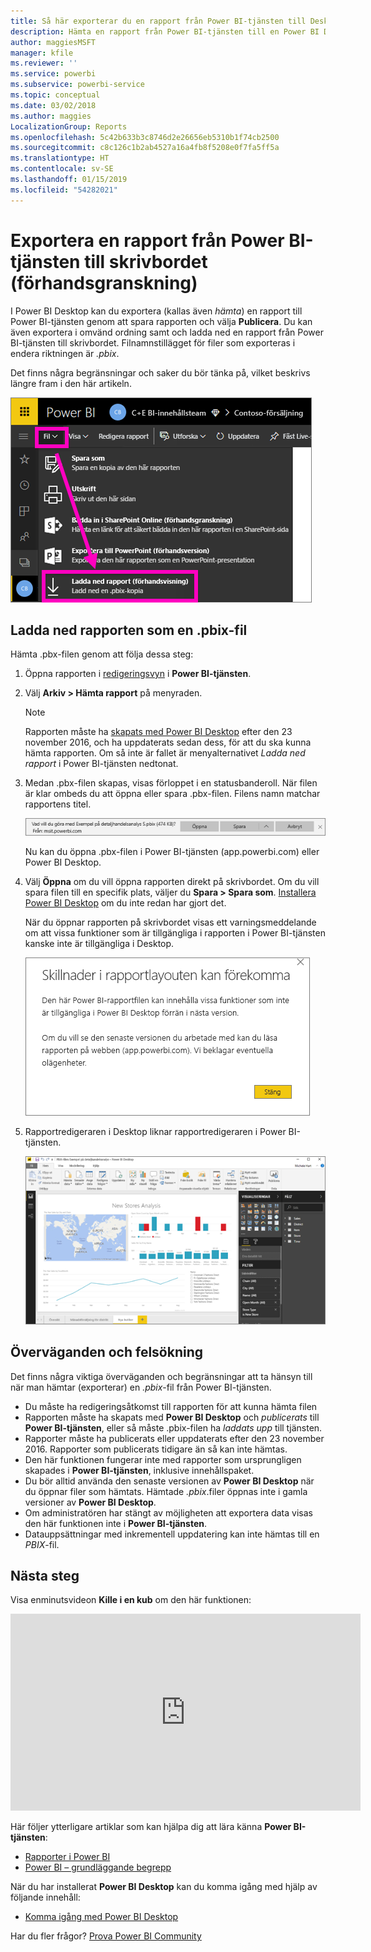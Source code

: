 ```yaml
---
title: Så här exporterar du en rapport från Power BI-tjänsten till Desktop (förhandsgranskning)
description: Hämta en rapport från Power BI-tjänsten till en Power BI Desktop-fil
author: maggiesMSFT
manager: kfile
ms.reviewer: ''
ms.service: powerbi
ms.subservice: powerbi-service
ms.topic: conceptual
ms.date: 03/02/2018
ms.author: maggies
LocalizationGroup: Reports
ms.openlocfilehash: 5c42b633b3c8746d2e26656eb5310b1f74cb2500
ms.sourcegitcommit: c8c126c1b2ab4527a16a4fb8f5208e0f7fa5ff5a
ms.translationtype: HT
ms.contentlocale: sv-SE
ms.lasthandoff: 01/15/2019
ms.locfileid: "54282021"
---
```

# <a name="export-a-report-from-power-bi-service-to-desktop-preview"></a>Exportera en rapport från Power BI-tjänsten till skrivbordet (förhandsgranskning)
I Power BI Desktop kan du exportera (kallas även *hämta*) en rapport till Power BI-tjänsten genom att spara rapporten och välja **Publicera**. Du kan även exportera i omvänd ordning samt och ladda ned en rapport från Power BI-tjänsten till skrivbordet. Filnamnstillägget för filer som exporteras i endera riktningen är *.pbix*.

Det finns några begränsningar och saker du bör tänka på, vilket beskrivs längre fram i den här artikeln.

![Listrutan Fil](media/service-export-to-pbix/power-bi-file-export.png)

## <a name="download-the-report-as-a-pbix"></a>Ladda ned rapporten som en .pbix-fil
Hämta .pbx-filen genom att följa dessa steg:

1. Öppna rapporten i [redigeringsvyn](consumer/end-user-reading-view.md) i **Power BI-tjänsten**.
2. Välj **Arkiv > Hämta rapport** på menyraden.
   
   > [!NOTE]
   > Rapporten måste ha [skapats med Power BI Desktop](guided-learning/publishingandsharing.yml?tutorial-step=2) efter den 23 november 2016, och ha uppdaterats sedan dess, för att du ska kunna hämta rapporten. Om så inte är fallet är menyalternativet *Ladda ned rapport* i Power BI-tjänsten nedtonat.
   > 
   > 
3. Medan .pbx-filen skapas, visas förloppet i en statusbanderoll. När filen är klar ombeds du att öppna eller spara .pbx-filen. Filens namn matchar rapportens titel.
   
    ![Öppna, Spara eller Avbryt](media/service-export-to-pbix/power-bi-save-pbix.png)
   
    Nu kan du öppna .pbx-filen i Power BI-tjänsten (app.powerbi.com) eller Power BI Desktop.     
4. Välj **Öppna** om du vill öppna rapporten direkt på skrivbordet. Om du vill spara filen till en specifik plats, väljer du **Spara > Spara som**. [Installera Power BI Desktop](desktop-get-the-desktop.md) om du inte redan har gjort det.
   
    När du öppnar rapporten på skrivbordet visas ett varningsmeddelande om att vissa funktioner som är tillgängliga i rapporten i Power BI-tjänsten kanske inte är tillgängliga i Desktop.
   
    ![varningsdialogruta](media/service-export-to-pbix/power-bi-export-to-pbix_2.png)

5. Rapportredigeraren i Desktop liknar rapportredigeraren i Power BI-tjänsten.  
   
    ![rapportredigeraren i Power BI Desktop](media/service-export-to-pbix/power-bi-desktop.png)

## <a name="considerations-and-troubleshooting"></a>Överväganden och felsökning
Det finns några viktiga överväganden och begränsningar att ta hänsyn till när man hämtar (exporterar) en *.pbix*-fil från Power BI-tjänsten.

* Du måste ha redigeringsåtkomst till rapporten för att kunna hämta filen
* Rapporten måste ha skapats med **Power BI Desktop** och *publicerats* till **Power BI-tjänsten**, eller så måste .pbix-filen ha *laddats upp* till tjänsten.
* Rapporter måste ha publicerats eller uppdaterats efter den 23 november 2016. Rapporter som publicerats tidigare än så kan inte hämtas.
* Den här funktionen fungerar inte med rapporter som ursprungligen skapades i **Power BI-tjänsten**, inklusive innehållspaket.
* Du bör alltid använda den senaste versionen av **Power BI Desktop** när du öppnar filer som hämtats. Hämtade *.pbix*.filer öppnas inte i gamla versioner av **Power BI Desktop**.
* Om administratören har stängt av möjligheten att exportera data visas den här funktionen inte i **Power BI-tjänsten**.
* Datauppsättningar med inkrementell uppdatering kan inte hämtas till en *PBIX*-fil.

## <a name="next-steps"></a>Nästa steg
Visa enminutsvideon **Kille i en kub** om den här funktionen:

<iframe width="560" height="315" src="https://www.youtube.com/embed/ymWqU5jiUl0" frameborder="0" allowfullscreen></iframe>

Här följer ytterligare artiklar som kan hjälpa dig att lära känna **Power BI-tjänsten**:

* [Rapporter i Power BI](consumer/end-user-reports.md)
* [Power BI – grundläggande begrepp](consumer/end-user-basic-concepts.md)

När du har installerat **Power BI Desktop** kan du komma igång med hjälp av följande innehåll:

* [Komma igång med Power BI Desktop](desktop-getting-started.md)

Har du fler frågor? [Prova Power BI Community](http://community.powerbi.com/)   

